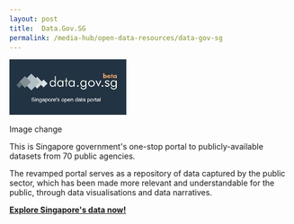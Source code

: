 ```yaml
---
layout: post
title:  Data.Gov.SG
permalink: /media-hub/open-data-resources/data-gov-sg
---
```


<div style="width:50%;display:flex;flex-wrap:wrap;">
  <div style="flex:20%"><img alt="Data.gov.sg" src="/images/media-hub/open-data-resources/data-gov.jpeg"></a>
  </div>
</div>

Image change 

This is Singapore government's one-stop portal to publicly-available datasets from 70 public agencies. 

The revamped portal serves as a repository of data captured by the public sector, which has been made more relevant and understandable for the public, through data visualisations and data narratives.

**<a href="https://data.gov.sg/" target="_blank">Explore Singapore's data now!</a>**
